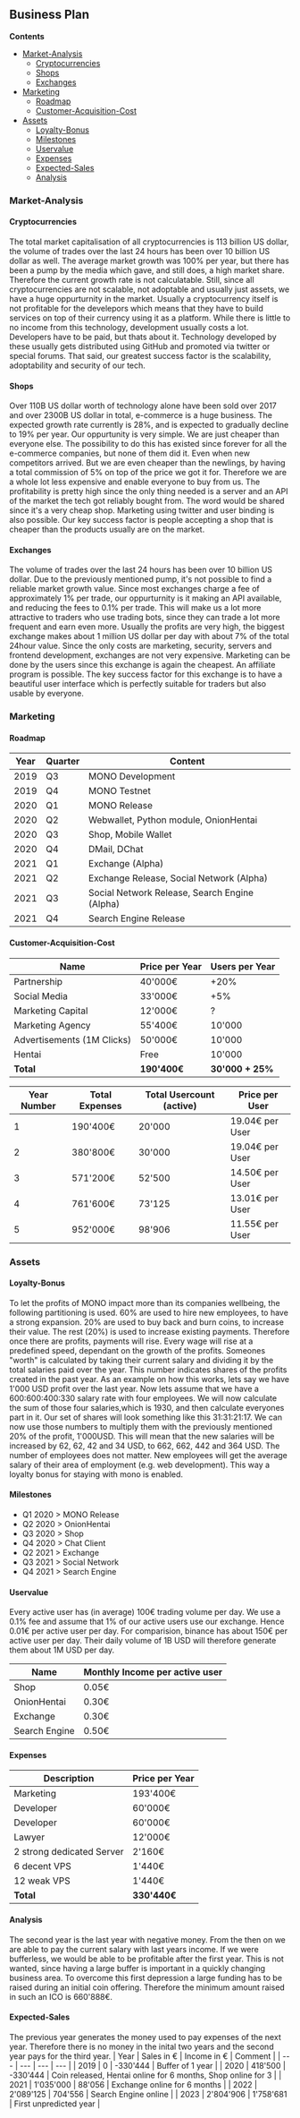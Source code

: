 ## Business Plan
**Contents**
- [Market-Analysis](#Market-Analysis)
	- [Cryptocurrencies](#Cryptocurrencies)
	- [Shops](#Shops)
	- [Exchanges](#Exchanges)
- [Marketing](#Marketing)
	- [Roadmap](#Roadmap)
	- [Customer-Acquisition-Cost](#Customer-Acquisition-Cost)
- [Assets](#Marketing)
	- [Loyalty-Bonus](#Loyalty-Bonus)
	- [Milestones](#Milestones)
	- [Uservalue](#Uservalue)
	- [Expenses](#Expenses)
	- [Expected-Sales](#Expected-Sales)
	- [Analysis](#Analysis)
### Market-Analysis
#### Cryptocurrencies
The total market capitalisation of all cryptocurrencies is 113 billion US dollar, the volume of trades over the last 24 hours has been over 10 billion US dollar as well. The average market growth was 100% per year, but there has been a pump by the media which gave, and still does, a high market share. Therefore the current growth rate is not calculatable. Still, since all cryptocurrencies are not scalable, not adoptable and usually just assets, we have a huge oppurturnity in the market. Usually a cryptocurrency itself is not profitable for the develepors which means that they have to build services on top of their currency using it as a platform. While there is little to no income from this technology, development usually costs a lot. Developers have to be paid, but thats about it. Technology developed by these usually gets distributed using GitHub and promoted via twitter or special forums. That said, our greatest success factor is the scalability, adoptability and security of our tech. 
#### Shops
Over 110B US dollar worth of technology alone have been sold over 2017 and over 2300B US dollar in total, e-commerce is a huge business. The expected growth rate currently is 28%, and is expected to gradually decline to 19% per year. Our oppurtunity is very simple. We are just cheaper than everyone else. The possibility to do this has existed since forever for all the e-commerce companies, but none of them did it. Even when new competitors arrived. But we are even cheaper than the newlings, by having a total commission of 5% on top of the price we got it for. Therefore we are a whole lot less expensive and enable everyone to buy from us. The profitability is pretty high since the only thing needed is a server and an API of the market the tech got reliably bought from. The word would be shared since it's a very cheap shop. Marketing using twitter and user binding is also possible. Our key success factor is people accepting a shop that is cheaper than the products usually are on the market.
#### Exchanges
The volume of trades over the last 24 hours has been over 10 billion US dollar. Due to the previously mentioned pump, it's not possible to find a reliable market growth value. Since most exchanges charge a fee of approximately 1% per trade, our oppurturnity is it making an API available, and reducing the fees to 0.1% per trade. This will make us a lot more attractive to traders who use trading bots, since they can trade a lot more frequent and earn even more. Usually the profits are very high, the biggest exchange makes about 1 million US dollar per day with about 7% of the total 24hour value. Since the only costs are marketing, security, servers and frontend development, exchanges are not very expensive. Marketing can be done by the users since this exchange is again the cheapest. An affiliate program is possible. The key success factor for this exchange is to have a beautiful user interface which is perfectly suitable for traders but also usable by everyone.

### Marketing
#### Roadmap
| Year | Quarter | Content |
| --- | --- | --- |
| 2019 | Q3 | MONO Development |
| 2019 | Q4 | MONO Testnet |
| 2020 | Q1 | MONO Release |
| 2020 | Q2 | Webwallet, Python module, OnionHentai |
| 2020 | Q3 | Shop, Mobile Wallet |
| 2020 | Q4 | DMail, DChat ||
| 2021 | Q1 | Exchange (Alpha) |
| 2021 | Q2 | Exchange Release, Social Network (Alpha) |
| 2021 | Q3 | Social Network Release, Search Engine (Alpha) |
| 2021 | Q4 | Search Engine Release|

#### Customer-Acquisition-Cost
| Name | Price per Year | Users per Year | 
|---|---|---| 
| Partnership | 40'000€ | +20% |
| Social Media | 33'000€ | +5% |
| Marketing Capital | 12'000€ | ? |
| Marketing Agency | 55'400€ | 10'000 |
| Advertisements (1M Clicks) | 50'000€ | 10'000 |
| Hentai | Free | 10'000 |
| **Total** | **190'400€** | **30'000 + 25%**|

| Year Number | Total Expenses | Total Usercount (active) | Price per User | 
|---|---|---|---| 
| 1 | 190'400€ | 20'000 | 19.04€ per User |
| 2 | 380'800€ | 30'000 | 19.04€ per User |
| 3 | 571'200€ | 52'500 | 14.50€ per User |
| 4 | 761'600€ | 73'125 | 13.01€ per User |
| 5 | 952'000€ | 98'906 | 11.55€ per User |

### Assets
#### Loyalty-Bonus
To let the profits of MONO impact more than its companies wellbeing, the following partitioning is used. 60% are used to hire new employees, to have a strong expansion. 20% are used to buy back and burn coins, to increase their value. The rest (20%) is used to increase existing payments. Therefore once there are profits, payments will rise. Every wage will rise at a predefined speed, dependant on the growth of the profits. Someones "worth" is calculated by taking their current salary and dividing it by the total salaries paid over the year. This number indicates shares of the profits created in the past year. As an example on how this works, lets say we have 1'000 USD profit over the last year. Now lets assume that we have a 600:600:400:330 salary rate with four employees. We will now calculate the sum of those four salaries,which is 1930, and then calculate everyones part in it. Our set of shares will look something like this 31:31:21:17. We can now use those numbers to multiply them with the previously mentioned 20% of the profit, 1'000USD. This will mean that the new salaries will be increased by 62, 62, 42 and 34 USD, to 662, 662, 442 and 364 USD. The number of employees does not matter. New employees will get the average salary of their area of employment (e.g. web development). This way a loyalty bonus for staying with mono is enabled.

#### Milestones
* Q1 2020 > MONO Release
* Q2 2020 > OnionHentai
* Q3 2020 > Shop
* Q4 2020 > Chat Client
* Q2 2021 > Exchange
* Q3 2021 > Social Network
* Q4 2021 > Search Engine

#### Uservalue
Every active user has (in average) 100€ trading volume per day. We use a 0.1% fee and assume that 1% of our active users use our exchange. Hence 0.01€ per active user per day. For comparision, binance has about 150€ per active user per day. Their daily volume of 1B USD will therefore generate them about 1M USD per day.

| Name | Monthly Income per active user |
| --- | --- |
| Shop | 0.05€ |
| OnionHentai | 0.30€ |
| Exchange | 0.30€ |
| Search Engine | 0.50€ |

#### Expenses
| Description | Price per Year |
| --- | --- |
| Marketing | 193'400€ |
| Developer | 60'000€ |
| Developer | 60'000€ |
| Lawyer | 12'000€ |
| 2 strong dedicated Server | 2'160€ |
| 6 decent VPS | 1'440€ |
| 12 weak VPS | 1'440€ |
| **Total** | **330'440€** |

#### Analysis
The second year is the last year with negative money. From the then on we are able to pay the current salary with last years income. If we were bufferless, we would be able to be profitable after the first year. This is not wanted, since having a large buffer is important in a quickly changing business area.
To overcome this first depression a large funding has to be raised during an initial coin offering. Therefore the minimum amount raised in such an ICO is 660'888€.
#### Expected-Sales
The previous year generates the money used to pay expenses of the next year. Therefore there is no money in the inital two years and the second year pays for the third year.
| Year | Sales in € | Income in € | Comment |
| --- | --- | --- | --- |
| 2019 | 0 | -330'444 | Buffer of 1 year |
| 2020 | 418'500 | -330'444 | Coin released, Hentai online for 6 months, Shop online for 3 |
| 2021 | 1'035'000 | 88'056 | Exchange online for 6 months |
| 2022 | 2'089'125 | 704'556 | Search Engine online |
| 2023 | 2'804'906 | 1'758'681 | First unpredicted year |
